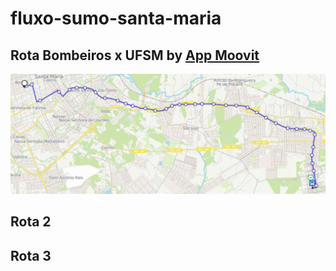 # fluxo-sumo-santa-maria

## Rota Bombeiros x UFSM by [App Moovit](https://moovitapp.com/santa_maria-4143/poi/UFSM/Parada%20Bombeiros/pt-br?tll=-29.71735_-53.71705&fll=-29.689202_-53.81529&customerId=4908&ref=7&poiType=error)

![image](resources/rotaA.png)

## Rota 2

## Rota 3
